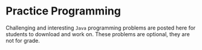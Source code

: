 # Practice Programming
Challenging and interesting `Java` programming problems are posted here for
students to download and work on. These problems are optional, they are not
for grade.

